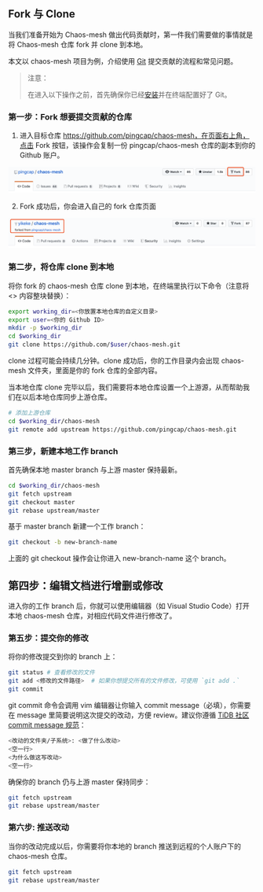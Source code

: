 ## Fork 与 Clone

当我们准备开始为 Chaos-mesh 做出代码贡献时，第一件我们需要做的事情就是将 Chaos-mesh 仓库 fork 并 clone 到本地。

本文以 chaos-mesh 项目为例，介绍使用 [Git](https://git-scm.com/downloads) 提交贡献的流程和常见问题。

> 注意：
> 
> 在进入以下操作之前，首先确保你已经[安装](https://git-scm.com/downloads)并在终端配置好了 Git。

### 第一步：Fork 想要提交贡献的仓库

1. 进入目标仓库 https://github.com/pingcap/chaos-mesh，在页面右上角，点击 Fork 按钮，该操作会复制一份 pingcap/chaos-mesh 仓库的副本到你的 Github 账户。


![](./images/fork-repo.png)

2. Fork 成功后，你会进入自己的 fork 仓库页面

![](./images/own-repo.png)

### 第二步，将仓库 clone 到本地

将你 fork 的 chaos-mesh 仓库 clone 到本地，在终端里执行以下命令（注意将 <> 内容整块替换）：

```bash
export working_dir=<你放置本地仓库的自定义目录>
export user=<你的 Github ID>
mkdir -p $working_dir
cd $working_dir
git clone https://github.com/$user/chaos-mesh.git
```

clone 过程可能会持续几分钟。clone 成功后，你的工作目录内会出现 chaos-mesh 文件夹，里面是你的 fork 仓库的全部内容。

当本地仓库 clone 完毕以后，我们需要将本地仓库设置一个上游源，从而帮助我们在以后本地仓库同步上游仓库。

``` bash
# 添加上游仓库
cd $working_dir/chaos-mesh
git remote add upstream https://github.com/pingcap/chaos-mesh.git
```

### 第三步，新建本地工作 branch

首先确保本地 master branch 与上游 master 保持最新。

```bash
cd $working_dir/chaos-mesh
git fetch upstream
git checkout master
git rebase upstream/master
```

基于 master branch 新建一个工作 branch：

```bash
git checkout -b new-branch-name
```
	
上面的 git checkout 操作会让你进入 new-branch-name 这个 branch。

## 第四步：编辑文档进行增删或修改

进入你的工作 branch 后，你就可以使用编辑器（如 Visual Studio Code）打开本地 chaos-mesh 仓库，对相应代码文件进行修改了。

### 第五步：提交你的修改

将你的修改提交到你的 branch 上：

```bash
git status # 查看修改的文件
git add <修改的文件路径>  # 如果你想提交所有的文件修改，可使用 `git add .`
git commit 
```

git commit 命令会调用 vim 编辑器让你输入 commit message（必填），你需要在 message 里简要说明这次提交的改动，方便 review。建议你遵循 [TiDB 社区 commit message 规范](https://github.com/pingcap/community/blob/master/contributors/commit-message-pr-style.md#how-to-write-a-good-commit-message)：

```bash
<改动的文件夹/子系统>: <做了什么改动>
<空一行>
<为什么做这写改动>
<空一行>
```

确保你的 branch 仍与上游 master 保持同步：

```bash
git fetch upstream
git rebase upstream/master
```

### 第六步: 推送改动

当你的改动完成以后，你需要将你本地的 branch 推送到远程的个人账户下的 chaos-mesh 仓库。

```bash
git fetch upstream
git rebase upstream/master
```
